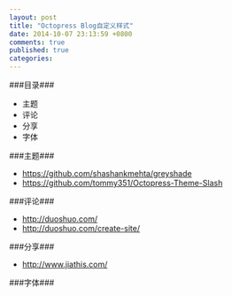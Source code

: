 ```yaml
---
layout: post
title: "Octopress Blog自定义样式"
date: 2014-10-07 23:13:59 +0800
comments: true
published: true
categories: 
---
```


###目录###

* 主题
* 评论
* 分享
* 字体

###主题###
* https://github.com/shashankmehta/greyshade
* https://github.com/tommy351/Octopress-Theme-Slash


###评论###
* http://duoshuo.com/
* http://duoshuo.com/create-site/


###分享###
* http://www.jiathis.com/


###字体###

